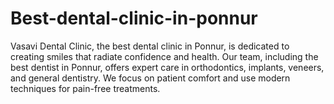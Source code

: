# Best-dental-clinic-in-ponnur
Vasavi Dental Clinic, the best dental clinic in Ponnur, is dedicated to creating smiles that radiate confidence and health. Our team, including the best dentist in Ponnur, offers expert care in orthodontics, implants, veneers, and general dentistry. We focus on patient comfort and use modern techniques for pain-free treatments. 
